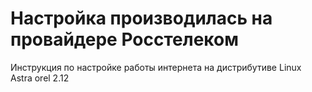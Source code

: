 # Настройка производилась на провайдере Росстелеком
Инструкция по настройке работы интернета на дистрибутиве Linux Astra orel 2.12

